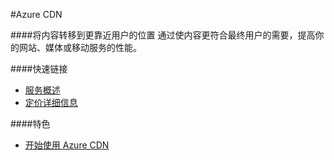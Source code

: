 <properties linkid="dev-net-Cloud-Service" urlDisplayName="Microsoft Azure CDN" pageTitle="CDN - Azure 微软云" metaKeywords="CDN,HTTPS加速,分布式存储" description="将内容转移到更靠近用户的位置。通过使内容更符合最终用户的需要，提高你的网站、媒体或移动服务的性能。" metaCanonical="" services="CDN" documentationCenter="Services" title="Move your content closer to your users" authors="" solutions="" manager="" editor="" />
<tags ms.service="CDN"
    ms.date=""
    wacn.date=""
    />

#Azure CDN

####将内容转移到更靠近用户的位置
通过使内容更符合最终用户的需要，提高你的网站、媒体或移动服务的性能。

####快速链接

-   [服务概述](/home/features/caching/)
-   [定价详细信息](/pricing/details/cdn/)
      
####特色

-   [开始使用 Azure CDN](/zh-cn/documentation/articles/cdn-how-to-use/)

